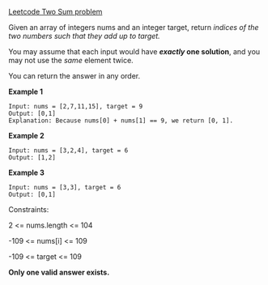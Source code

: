 [Leetcode Two Sum problem ](https://leetcode.com/problems/two-sum)


Given an array of integers nums and an integer target, return <em>indices of the two numbers such that they add up to target.</em>

You may assume that each input would have <em>**exactly</em> one solution**, and you may not use the <em>same</em> element twice.

You can return the answer in any order.

**Example 1**
```
Input: nums = [2,7,11,15], target = 9
Output: [0,1]
Explanation: Because nums[0] + nums[1] == 9, we return [0, 1].
```

**Example 2**
```
Input: nums = [3,2,4], target = 6
Output: [1,2]
```

**Example 3**
```
Input: nums = [3,3], target = 6
Output: [0,1]
```

Constraints:

2 <= nums.length <= 104

-109 <= nums[i] <= 109

-109 <= target <= 109

**Only one valid answer exists.**
